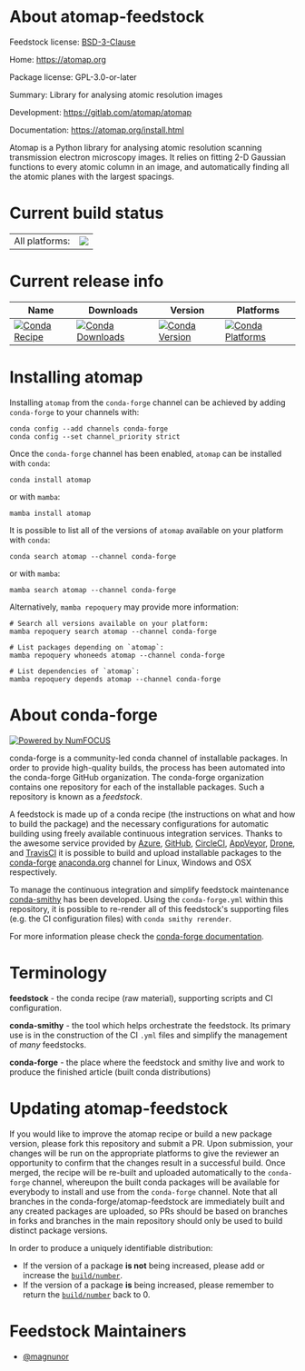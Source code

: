 About atomap-feedstock
======================

Feedstock license: [BSD-3-Clause](https://github.com/conda-forge/atomap-feedstock/blob/main/LICENSE.txt)

Home: https://atomap.org

Package license: GPL-3.0-or-later

Summary: Library for analysing atomic resolution images

Development: https://gitlab.com/atomap/atomap

Documentation: https://atomap.org/install.html

Atomap is a Python library for analysing atomic resolution
scanning transmission electron microscopy images.
It relies on fitting 2-D Gaussian functions to every atomic
column in an image, and automatically finding all the atomic
planes with the largest spacings.


Current build status
====================


<table><tr><td>All platforms:</td>
    <td>
      <a href="https://dev.azure.com/conda-forge/feedstock-builds/_build/latest?definitionId=6346&branchName=main">
        <img src="https://dev.azure.com/conda-forge/feedstock-builds/_apis/build/status/atomap-feedstock?branchName=main">
      </a>
    </td>
  </tr>
</table>

Current release info
====================

| Name | Downloads | Version | Platforms |
| --- | --- | --- | --- |
| [![Conda Recipe](https://img.shields.io/badge/recipe-atomap-green.svg)](https://anaconda.org/conda-forge/atomap) | [![Conda Downloads](https://img.shields.io/conda/dn/conda-forge/atomap.svg)](https://anaconda.org/conda-forge/atomap) | [![Conda Version](https://img.shields.io/conda/vn/conda-forge/atomap.svg)](https://anaconda.org/conda-forge/atomap) | [![Conda Platforms](https://img.shields.io/conda/pn/conda-forge/atomap.svg)](https://anaconda.org/conda-forge/atomap) |

Installing atomap
=================

Installing `atomap` from the `conda-forge` channel can be achieved by adding `conda-forge` to your channels with:

```
conda config --add channels conda-forge
conda config --set channel_priority strict
```

Once the `conda-forge` channel has been enabled, `atomap` can be installed with `conda`:

```
conda install atomap
```

or with `mamba`:

```
mamba install atomap
```

It is possible to list all of the versions of `atomap` available on your platform with `conda`:

```
conda search atomap --channel conda-forge
```

or with `mamba`:

```
mamba search atomap --channel conda-forge
```

Alternatively, `mamba repoquery` may provide more information:

```
# Search all versions available on your platform:
mamba repoquery search atomap --channel conda-forge

# List packages depending on `atomap`:
mamba repoquery whoneeds atomap --channel conda-forge

# List dependencies of `atomap`:
mamba repoquery depends atomap --channel conda-forge
```


About conda-forge
=================

[![Powered by
NumFOCUS](https://img.shields.io/badge/powered%20by-NumFOCUS-orange.svg?style=flat&colorA=E1523D&colorB=007D8A)](https://numfocus.org)

conda-forge is a community-led conda channel of installable packages.
In order to provide high-quality builds, the process has been automated into the
conda-forge GitHub organization. The conda-forge organization contains one repository
for each of the installable packages. Such a repository is known as a *feedstock*.

A feedstock is made up of a conda recipe (the instructions on what and how to build
the package) and the necessary configurations for automatic building using freely
available continuous integration services. Thanks to the awesome service provided by
[Azure](https://azure.microsoft.com/en-us/services/devops/), [GitHub](https://github.com/),
[CircleCI](https://circleci.com/), [AppVeyor](https://www.appveyor.com/),
[Drone](https://cloud.drone.io/welcome), and [TravisCI](https://travis-ci.com/)
it is possible to build and upload installable packages to the
[conda-forge](https://anaconda.org/conda-forge) [anaconda.org](https://anaconda.org/)
channel for Linux, Windows and OSX respectively.

To manage the continuous integration and simplify feedstock maintenance
[conda-smithy](https://github.com/conda-forge/conda-smithy) has been developed.
Using the ``conda-forge.yml`` within this repository, it is possible to re-render all of
this feedstock's supporting files (e.g. the CI configuration files) with ``conda smithy rerender``.

For more information please check the [conda-forge documentation](https://conda-forge.org/docs/).

Terminology
===========

**feedstock** - the conda recipe (raw material), supporting scripts and CI configuration.

**conda-smithy** - the tool which helps orchestrate the feedstock.
                   Its primary use is in the construction of the CI ``.yml`` files
                   and simplify the management of *many* feedstocks.

**conda-forge** - the place where the feedstock and smithy live and work to
                  produce the finished article (built conda distributions)


Updating atomap-feedstock
=========================

If you would like to improve the atomap recipe or build a new
package version, please fork this repository and submit a PR. Upon submission,
your changes will be run on the appropriate platforms to give the reviewer an
opportunity to confirm that the changes result in a successful build. Once
merged, the recipe will be re-built and uploaded automatically to the
`conda-forge` channel, whereupon the built conda packages will be available for
everybody to install and use from the `conda-forge` channel.
Note that all branches in the conda-forge/atomap-feedstock are
immediately built and any created packages are uploaded, so PRs should be based
on branches in forks and branches in the main repository should only be used to
build distinct package versions.

In order to produce a uniquely identifiable distribution:
 * If the version of a package **is not** being increased, please add or increase
   the [``build/number``](https://docs.conda.io/projects/conda-build/en/latest/resources/define-metadata.html#build-number-and-string).
 * If the version of a package **is** being increased, please remember to return
   the [``build/number``](https://docs.conda.io/projects/conda-build/en/latest/resources/define-metadata.html#build-number-and-string)
   back to 0.

Feedstock Maintainers
=====================

* [@magnunor](https://github.com/magnunor/)

